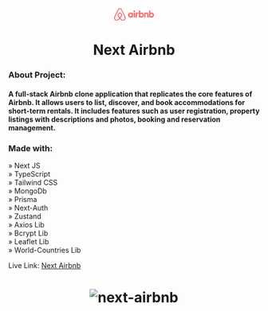 <div align="center"><img style="width:16%" src="./public/images/logo.png"/></div>

<h1 align="center"> Next Airbnb </h1>

### About Project:

#### A full-stack Airbnb clone application that replicates the core features of Airbnb. It allows users to list, discover, and book accommodations for short-term rentals. It includes features such as user registration, property listings with descriptions and photos, booking and reservation management.

### Made with:

» Next JS <br>
» TypeScript <br>
» Tailwind CSS <br>
» MongoDb <br>
» Prisma <br>
» Next-Auth <br>
» Zustand <br>
» Axios Lib <br>
» Bcrypt Lib <br>
» Leaflet Lib <br>
» World-Countries Lib <br>

Live Link: <a href="https://next-airbnbtsx.vercel.app/">Next Airbnb</a>

<h1 align="center" >
<img src="./public/img/rateWatch.img.png" alt="next-airbnb">
</h1>
